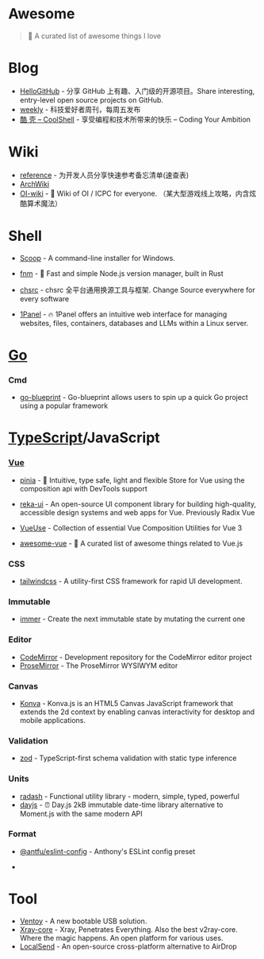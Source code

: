 # Awesome
> 📌 A curated list of awesome things I love
>

# Blog

- [HelloGitHub](https://github.com/521xueweihan/HelloGitHub) - 分享 GitHub 上有趣、入门级的开源项目。Share interesting, entry-level open source projects on GitHub.
- [weekly](https://github.com/ruanyf/weekly) - 科技爱好者周刊，每周五发布
- [酷 壳 – CoolShell](https://coolshell.cn/) - 享受编程和技术所带来的快乐 – Coding Your Ambition

# Wiki

- [reference](https://github.com/jaywcjlove/reference) - 为开发人员分享快速参考备忘清单(速查表)
- [ArchWiki](https://wiki.archlinux.org/title/Main_page)
- [OI-wiki](https://github.com/OI-wiki/OI-wiki) - 🌟 Wiki of OI / ICPC for everyone. （某大型游戏线上攻略，内含炫酷算术魔法）

# Shell

- [Scoop](https://github.com/ScoopInstaller/Scoop) - A command-line installer for Windows.

- [fnm](https://github.com/Schniz/fnm) - 🚀 Fast and simple Node.js version manager, built in Rust

- [chsrc](https://github.com/RubyMetric/chsrc) - chsrc 全平台通用换源工具与框架. Change Source everywhere for every software

- [1Panel](https://github.com/1Panel-dev/1Panel) - 🔥 1Panel offers an intuitive web interface for managing websites, files, containers, databases and LLMs within a Linux server.

# [Go](https://github.com/golang/go)

### Cmd

- [go-blueprint](https://github.com/Melkeydev/go-blueprint) - Go-blueprint allows users to spin up a quick Go project using a popular framework

# [TypeScript](https://github.com/microsoft/TypeScript)/JavaScript

### [Vue](https://github.com/vuejs/core)

- [pinia](https://github.com/vuejs/pinia) - 🍍 Intuitive, type safe, light and flexible Store for Vue using the composition api with DevTools support
- [reka-ui](https://github.com/unovue/reka-ui) - An open-source UI component library for building high-quality, accessible design systems and web apps for Vue. Previously Radix Vue
- [VueUse](https://github.com/vueuse/vueuse) - Collection of essential Vue Composition Utilities for Vue 3

- [awesome-vue](https://github.com/vuejs/awesome-vue) - 🎉 A curated list of awesome things related to Vue.js

### CSS

- [tailwindcss](https://github.com/tailwindlabs/tailwindcss) - A utility-first CSS framework for rapid UI development.

### Immutable

- [immer](https://github.com/immerjs/immer) - Create the next immutable state by mutating the current one

### Editor

- [CodeMirror](https://github.com/codemirror/dev) - Development repository for the CodeMirror editor project
- [ProseMirror](https://github.com/ProseMirror/prosemirror) - The ProseMirror WYSIWYM editor

### Canvas

- [Konva](https://github.com/konvajs/konva) - Konva.js is an HTML5 Canvas JavaScript framework that extends the 2d context by enabling canvas interactivity for desktop and mobile applications.

### Validation 

- [zod](https://github.com/colinhacks/zod) - TypeScript-first schema validation with static type inference

### Units

- [radash](https://github.com/sodiray/radash) - Functional utility library - modern, simple, typed, powerful
- [dayjs](https://github.com/iamkun/dayjs) - ⏰ Day.js 2kB immutable date-time library alternative to Moment.js with the same modern API

### Format

- [@antfu/eslint-config](https://github.com/antfu/eslint-config) - Anthony's ESLint config preset

- 

# Tool

- [Ventoy](https://github.com/ventoy/Ventoy) - A new bootable USB solution.
- [Xray-core](https://github.com/XTLS/Xray-core) - Xray, Penetrates Everything. Also the best v2ray-core. Where the magic happens. An open platform for various uses.
- [LocalSend](https://github.com/localsend/localsend) - An open-source cross-platform alternative to AirDrop
